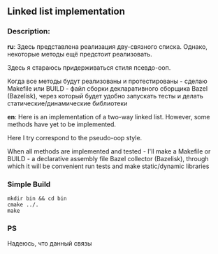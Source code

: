## Linked list implementation

### Description:

**ru**:
Здесь представлена реализация дву-связного списка. Однако, некоторые методы ещё предстоит реализовать.

Здесь я стараюсь придерживаться стиля псевдо-ооп.

Когда все методы будут реализованы и протестированы - сделаю Makefile или BUILD - файл сборки декларативного сборщика Bazel (Bazelisk), через который будет удобно  запускать тесты и делать статические/динамические библиотеки

**en**:
Here is an implementation of a two-way linked list. However, some methods have yet to be implemented.

Here I try correspond to the pseudo-oop style.

When all methods are implemented and tested - I'll make a Makefile or BUILD - a declarative assembly file Bazel collector (Bazelisk), through which it will be convenient run tests and make static/dynamic libraries


### Simple Build
```
mkdir bin && cd bin
cmake ../.
make
```

### PS
Надеюсь, что данный связы
